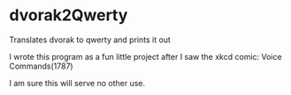 # dvorak2Qwerty
Translates dvorak to qwerty and prints it out

I wrote this program as a fun little project after I saw the xkcd comic: Voice Commands(1787)

I am sure this will serve no other use.
